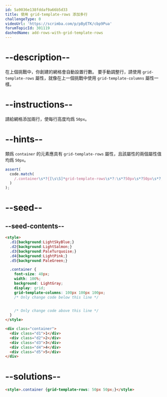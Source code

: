```yaml
---
id: 5a9036e138fddaf9a66b5d33
title: 使用 grid-template-rows 添加多行
challengeType: 0
videoUrl: 'https://scrimba.com/p/pByETK/cbp9Pua'
forumTopicId: 301119
dashedName: add-rows-with-grid-template-rows
---
```


# --description--

在上個挑戰中，你創建的網格會自動設置行數。 要手動調整行，請使用 `grid-template-rows` 屬性，就像在上一個挑戰中使用 `grid-template-columns` 屬性一樣。

# --instructions--

請給網格添加兩行，使每行高度均爲 `50px`。

# --hints--

類爲 `container` 的元素應具有 `grid-template-rows` 屬性，且該屬性的兩個屬性值均爲 `50px`。

```js
assert(
  code.match(
    /.container\s*?{[\s\S]*grid-template-rows\s*?:\s*?50px\s*?50px\s*?;[\s\S]*}/gi
  )
);
```

# --seed--

## --seed-contents--

```html
<style>
  .d1{background:LightSkyBlue;}
  .d2{background:LightSalmon;}
  .d3{background:PaleTurquoise;}
  .d4{background:LightPink;}
  .d5{background:PaleGreen;}

  .container {
    font-size: 40px;
    width: 100%;
    background: LightGray;
    display: grid;
    grid-template-columns: 100px 100px 100px;
    /* Only change code below this line */


    /* Only change code above this line */
  }
</style>

<div class="container">
  <div class="d1">1</div>
  <div class="d2">2</div>
  <div class="d3">3</div>
  <div class="d4">4</div>
  <div class="d5">5</div>
</div>
```

# --solutions--

```html
<style>.container {grid-template-rows: 50px 50px;}</style>
```
